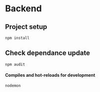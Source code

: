 # Backend

## Project setup

```
npm install
```

## Check dependance update

```
npm audit
```

#### Compiles and hot-reloads for development

```
nodemon
```
